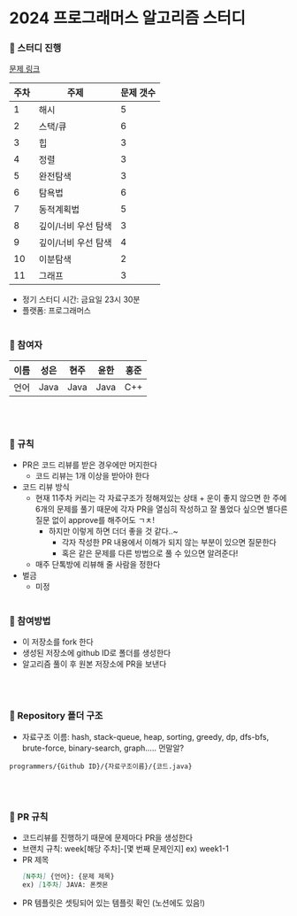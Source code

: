 # 2024 프로그래머스 알고리즘 스터디

### 📎 스터디 진행
[문제 링크](https://school.programmers.co.kr/learn/challenges?tab=algorithm_practice_kit)

| 주차 | 주제 | 문제 갯수 |
| --- | --- | --- |
| 1 | 해시 | 5 |
| 2 | 스택/큐 | 6 |
| 3 | 힙 | 3 |
| 4 | 정렬 | 3 |
| 5 | 완전탐색 | 3 |
| 6 | 탐욕법 | 6 |
| 7 | 동적계획법 | 5 |
| 8 | 깊이/너비 우선 탐색 | 3 |
| 9 | 깊이/너비 우선 탐색 | 4 |
| 10 | 이분탐색 | 2 |
| 11 | 그래프 | 3 |
- 정기 스터디 시간: 금요일 23시 30분
- 플랫폼: 프로그래머스
<br><br>
### 📎 참여자
| 이름 | 성은 | 현주 | 윤한 | 홍준 |
| --- | --- | --- | --- | --- |
| 언어 | Java | Java | Java | C++ |

<br><br>
### 📎 규칙
- PR은 코드 리뷰를 받은 경우에만 머지한다
    - 코드 리뷰는 1개 이상을 받아야 한다
- 코드 리뷰 방식
    - 현재 11주차 커리는 각 자료구조가 정해져있는 상태 + 운이 좋지 않으면 한 주에 6개의 문제를 풀기 때문에 각자 PR을 열심히 작성하고 잘 풀었다 싶으면 별다른 질문 없이 approve를 해주어도 ㄱㅊ!
        - 하지만 이렇게 하면 더더 좋을 것 같다..~
            - 각자 작성한 PR 내용에서 이해가 되지 않는 부분이 있으면 질문한다
            - 혹은 같은 문제를 다른 방법으로 풀 수 있으면 알려준다!
    - 매주 단톡방에 리뷰해 줄 사람을 정한다
- 벌금
    - 미정
<br><br>
### 📎 참여방법
- 이 저장소를 fork 한다
- 생성된 저장소에 github ID로 폴더를 생성한다
- 알고리즘 풀이 후 원본 저장소에 PR을 보낸다

<br><br>
### 📎 Repository 폴더 구조
- 자료구조 이름: hash, stack-queue, heap, sorting, greedy, dp, dfs-bfs, brute-force, binary-search, graph….. 먼말알?
```shell
programmers/{Github ID}/{자료구조이름}/{코드.java}
```
<br><br>
### 📎 PR 규칙
- 코드리뷰를 진행하기 때문에 문제마다 PR을 생성한다
- 브랜치 규칙: week[해당 주차]-[몇 번째 문제인지] ex) week1-1
- PR 제목
    ```markdown
    [N주차] {언어}: {문제 제목}
    ex) [1주차] JAVA: 폰켓몬
    ```
- PR 템플릿은 셋팅되어 있는 템플릿 확인 (노션에도 있음!)
